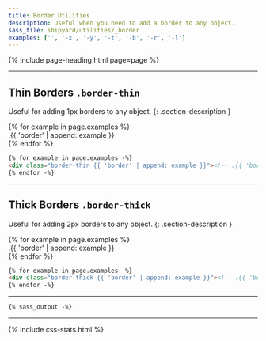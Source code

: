 ```yaml
---
title: Border Utilities
description: Useful when you need to add a border to any object.
sass_file: shipyard/utilities/_border
examples: ['', '-x', '-y', '-t', '-b', '-r', '-l']
---
```


{% include page-heading.html page=page %}

---

## Thin Borders `.border-thin`
Useful for adding 1px borders to any object.
{: .section-description }

<div class="col-container mb-24">
  {% for example in page.examples %}
    <div class="col col-100 md:col-0 mb-8 md:mb-0">
      <div class="align-center bg-white p-16 border-thin border-current gray-light {{ 'border' | append: example }}">
        <span class="text-normal medium">
          .{{ 'border' | append: example }}
        </span>
      </div>
    </div>
  {% endfor %}
</div>

```html
{% for example in page.examples -%}
<div class="border-thin {{ 'border' | append: example }}"><!-- .{{ 'border' | append: example }} --></div>
{% endfor -%}
```

---

## Thick Borders `.border-thick`
Useful for adding 2px borders to any object.
{: .section-description }

<div class="col-container mb-24">
  {% for example in page.examples %}
    <div class="col col-100 md:col-0 mb-8 md:mb-0">
      <div class="align-center bg-white p-16 border-thick border-current gray-light {{ 'border' | append: example }}">
        <span class="text-normal medium">
          .{{ 'border' | append: example }}
        </span>
      </div>
    </div>
  {% endfor %}
</div>

```html
{% for example in page.examples -%}
<div class="border-thick {{ 'border' | append: example }}"><!-- .{{ 'border' | append: example }} --></div>
{% endfor -%}
```

---

```css
{% sass_output -%}
```

---

{% include css-stats.html %}
